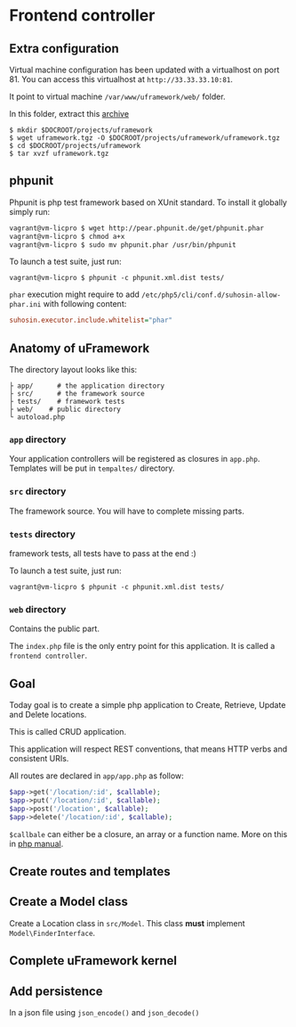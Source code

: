 Frontend controller
===================

Extra configuration
-------------------

Virtual machine configuration has been updated with a virtualhost on port 81.
You can access this virtualhost at `http://33.33.33.10:81`.

It point to virtual machine `/var/www/uframework/web/` folder.

In this folder, extract this [archive](uframework.tgz)

```
$ mkdir $DOCROOT/projects/uframework
$ wget uframework.tgz -O $DOCROOT/projects/uframework/uframework.tgz
$ cd $DOCROOT/projects/uframework
$ tar xvzf uframework.tgz
```


phpunit
-------

Phpunit is php test framework based on XUnit standard.
To install it globally simply run:

``` bash
vagrant@vm-licpro $ wget http://pear.phpunit.de/get/phpunit.phar
vagrant@vm-licpro $ chmod a+x
vagrant@vm-licpro $ sudo mv phpunit.phar /usr/bin/phpunit
```

To launch a test suite, just run:

```
vagrant@vm-licpro $ phpunit -c phpunit.xml.dist tests/
```

`phar` execution might require to add `/etc/php5/cli/conf.d/suhosin-allow-phar.ini`
with following content:

``` ini
suhosin.executor.include.whitelist="phar"
```

Anatomy of uFramework
---------------------

The directory layout looks like this:

    ├ app/      # the application directory
    ├ src/      # the framework source
    ├ tests/    # framework tests
    ├ web/    # public directory
    └ autoload.php

### `app` directory

Your application controllers will be registered as closures in `app.php`.
Templates will be put in `tempaltes/` directory.

### `src` directory

The framework source. You will have to complete missing parts.

### `tests` directory

framework tests, all tests have to pass at the end :)

To launch a test suite, just run:

```
vagrant@vm-licpro $ phpunit -c phpunit.xml.dist tests/
```

### `web` directory

Contains the public part.

The `index.php` file is the only entry point for this application. It is called a `frontend controller`.

Goal
----

Today goal is to create a simple php application to Create, Retrieve, Update
and Delete locations.

This is called CRUD application.

This application will respect REST conventions, that means HTTP verbs and consistent URIs.

All routes are declared in `app/app.php` as follow:

```php
$app->get('/location/:id', $callable);
$app->put('/location/:id', $callable);
$app->post('/location', $callable);
$app->delete('/location/:id', $callable);
```

`$callbale` can either be a closure, an array or a function name.
More on this in [php manual](http://php.net/manual/en/language.types.callable.php).

Create routes and templates
---------------------------

Create a Model class
--------------------

Create a Location class in `src/Model`. This class **must** implement
`Model\FinderInterface`.

Complete uFramework kernel
--------------------------


Add persistence
---------------

In a json file using `json_encode()` and `json_decode()`

